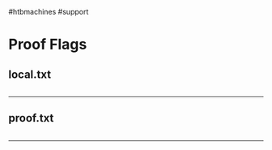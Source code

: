 #htbmachines #support 
#  Proof Flags
## local.txt
```shell

```


---
## proof.txt
```shell

```


---
